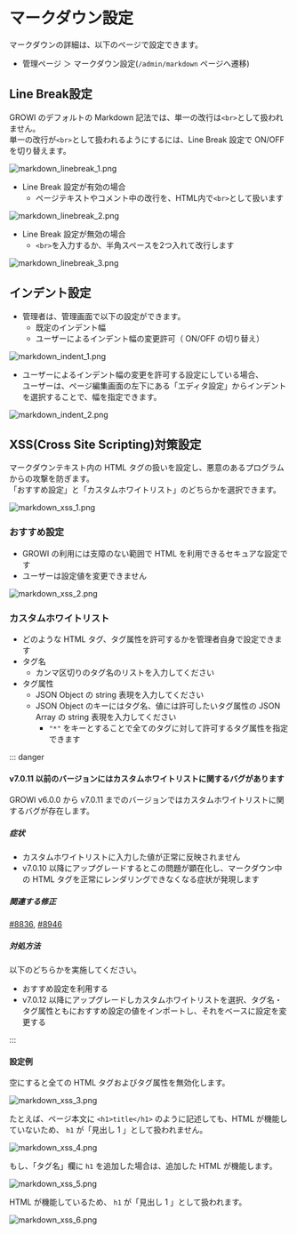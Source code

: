 # マークダウン設定

マークダウンの詳細は、以下のページで設定できます。  

- 管理ページ ＞ マークダウン設定(`/admin/markdown` ページへ遷移)

## Line Break設定

GROWI のデフォルトの Markdown 記法では、単一の改行は`<br>`として扱われません。  
単一の改行が`<br>`として扱われるようにするには、Line Break 設定で ON/OFF を切り替えます。

<img :src="$withBase('/assets/images/ja/markdown_linebreak_1.png')" alt="markdown_linebreak_1.png">

- Line Break 設定が有効の場合
  - ページテキストやコメント中の改行を、HTML内で`<br>`として扱います

<img :src="$withBase('/assets/images/ja/markdown_linebreak_2.png')" alt="markdown_linebreak_2.png">

- Line Break 設定が無効の場合
  - `<br>`を入力するか、半角スペースを2つ入れて改行します

<img :src="$withBase('/assets/images/ja/markdown_linebreak_3.png')" alt="markdown_linebreak_3.png">

## インデント設定

- 管理者は、管理画面で以下の設定ができます。
  - 既定のインデント幅
  - ユーザーによるインデント幅の変更許可（ ON/OFF の切り替え）

<img :src="$withBase('/assets/images/ja/markdown_indent_1.png')" alt="markdown_indent_1.png">

- ユーザーによるインデント幅の変更を許可する設定にしている場合、  
ユーザーは、ページ編集画面の左下にある「エディタ設定」からインデントを選択することで、幅を指定できます。

<img :src="$withBase('/assets/images/ja/markdown_indent_2.png')" alt="markdown_indent_2.png">


## XSS(Cross Site Scripting)対策設定

マークダウンテキスト内の HTML タグの扱いを設定し、悪意のあるプログラムからの攻撃を防ぎます。  
「おすすめ設定」と「カスタムホワイトリスト」のどちらかを選択できます。

<img :src="$withBase('/assets/images/ja/markdown_xss_1.png')" alt="markdown_xss_1.png">

### おすすめ設定

- GROWI の利用には支障のない範囲で HTML を利用できるセキュアな設定です
- ユーザーは設定値を変更できません

<img :src="$withBase('/assets/images/ja/markdown_xss_2.png')" alt="markdown_xss_2.png">

### カスタムホワイトリスト

- どのような HTML タグ、タグ属性を許可するかを管理者自身で設定できます
- タグ名
  - カンマ区切りのタグ名のリストを入力してください
- タグ属性
  - JSON Object の string 表現を入力してください
  - JSON Object のキーにはタグ名、値には許可したいタグ属性の JSON Array の string 表現を入力してください
    - `"*"` をキーとすることで全てのタグに対して許可するタグ属性を指定できます

::: danger

#### v7.0.11 以前のバージョンにはカスタムホワイトリストに関するバグがあります

GROWI v6.0.0 から v7.0.11 までのバージョンではカスタムホワイトリストに関するバグが存在します。

##### 症状

- カスタムホワイトリストに入力した値が正常に反映されません
- v7.0.10 以降にアップグレードするとこの問題が顕在化し、マークダウン中の HTML タグを正常にレンダリングできなくなる症状が発現します

##### 関連する修正

[#8836](https://github.com/growilabs/growi/pull/8836), [#8946](https://github.com/growilabs/growi/pull/8836)

##### 対処方法

以下のどちらかを実施してください。

- おすすめ設定を利用する
- v7.0.12 以降にアップグレードしカスタムホワイトリストを選択、タグ名・タグ属性ともにおすすめ設定の値をインポートし、それをベースに設定を変更する

:::

#### 設定例

空にすると全ての HTML タグおよびタグ属性を無効化します。

<img :src="$withBase('/assets/images/ja/markdown_xss_3.png')" alt="markdown_xss_3.png">

たとえば、ページ本文に `<h1>title</h1>` のように記述しても、HTML が機能していないため、 `h1` が「見出し 1 」として扱われません。

<img :src="$withBase('/assets/images/ja/markdown_xss_4.png')" alt="markdown_xss_4.png">

もし、「タグ名」欄に `h1` を追加した場合は、追加した HTML が機能します。

<img :src="$withBase('/assets/images/ja/markdown_xss_5.png')" alt="markdown_xss_5.png">

HTML が機能しているため、 `h1` が「見出し 1 」として扱われます。

<img :src="$withBase('/assets/images/ja/markdown_xss_6.png')" alt="markdown_xss_6.png">
